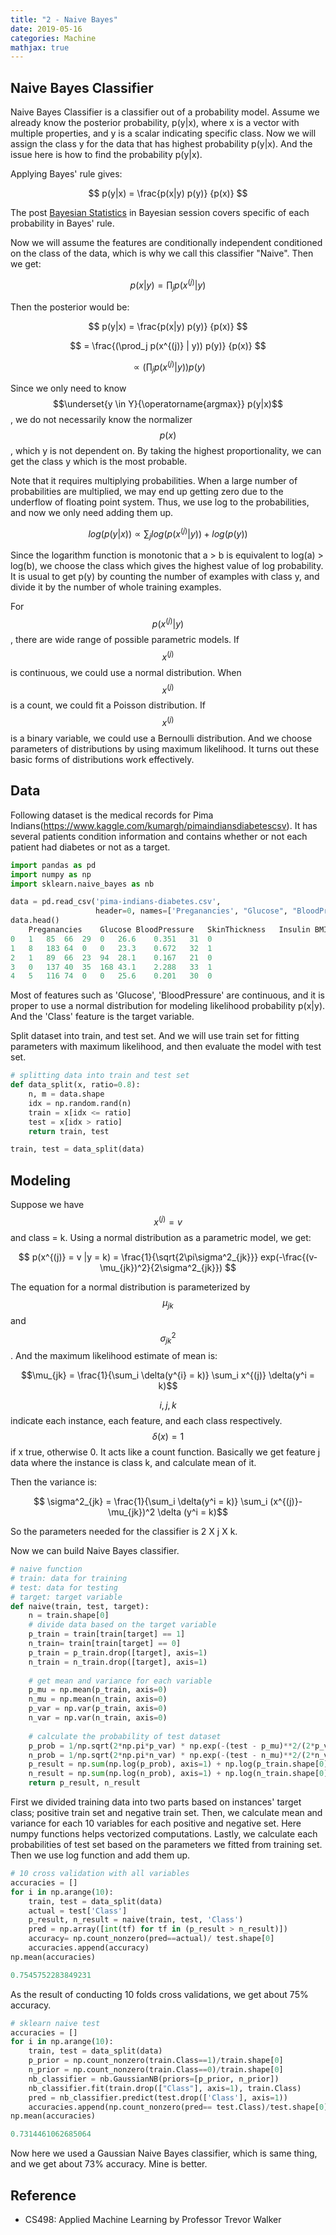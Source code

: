```yaml
---
title: "2 - Naive Bayes"
date: 2019-05-16
categories: Machine
mathjax: true
---
```


## Naive Bayes Classifier

Naive Bayes Classifier is a classifier out of a probability model. Assume we already know the posterior probability, p(y|x), where x is a vector with multiple properties, and y is a scalar indicating  specific class. Now we will assign the class y for the data that has highest probability p(y|x). And the issue here is how to find the probability p(y|x).



Applying Bayes' rule gives:

$$ p(y|x) = \frac{p(x|y) p(y)} {p(x)} $$

The post <a href ="https://tonnykwon.github.io/blog/bayesian/2018-12-26-bayesian-statistics">Bayesian Statistics</a> in Bayesian session covers specific of each probability in Bayes' rule.



Now we will assume the features are conditionally independent conditioned on the class of the data, which is why we call this classifier "Naive". Then we get:

$$ p(x |y) = \prod_j p(x^{(j)} | y)  $$

Then the posterior would be:

$$ p(y|x) = \frac{p(x|y) p(y)} {p(x)} $$

$$ =  \frac{(\prod_j p(x^{(j)} | y))   p(y)} {p(x)} $$

$$ \propto (\prod_j p(x^{(j)} | y) ) p(y)$$



Since we only need to know $$\underset{y \in Y}{\operatorname{argmax}} p(y|x)$$, we do not necessarily know the normalizer $$p(x)$$, which y is not dependent on. By taking the highest proportionality, we can get the class y which is the most probable.

Note that it requires multiplying probabilities. When a large number of probabilities are multiplied, we may end up getting zero due to the underflow of floating point system. Thus, we use log to the probabilities, and now we only need adding them up.

$$log(p(y|x)) \propto \sum_j log(p(x^{(j)}|y)) + log(p(y)) $$

Since the logarithm function is monotonic that  a > b is equivalent to log(a) > log(b), we choose the class which gives the highest value of log probability. It is usual to get p(y) by counting the number of examples with class y, and divide it by the number of whole training examples.

For $$p(x^{(j)}|y) $$, there are wide range of possible parametric models. If $$x^{(j)}$$ is continuous, we could use a normal distribution. When $$x^{(j)}$$ is a count, we could fit a Poisson distribution. If $$x^{(j)}$$ is a binary variable, we could use a Bernoulli distribution. And we choose parameters of distributions by using maximum likelihood. It turns out these basic forms of distributions work effectively.



## Data

Following dataset is the medical records for Pima Indians(https://www.kaggle.com/kumargh/pimaindiansdiabetescsv). It has several patients condition information and contains whether or not each patient had diabetes or not as a target.

```python
import pandas as pd
import numpy as np
import sklearn.naive_bayes as nb

data = pd.read_csv('pima-indians-diabetes.csv', 
                   header=0, names=['Preganancies', "Glucose", "BloodPressure", "SkinThickness", "Insulin", "BMI", "DiabetesPedigreeFunction", "Age", "Class"])
data.head()
	Preganancies	Glucose	BloodPressure	SkinThickness	Insulin	BMI	DiabetesPedigreeFunction	Age	Class
0	1	85	66	29	0	26.6	0.351	31	0
1	8	183	64	0	0	23.3	0.672	32	1
2	1	89	66	23	94	28.1	0.167	21	0
3	0	137	40	35	168	43.1	2.288	33	1
4	5	116	74	0	0	25.6	0.201	30	0
```

Most of features such as 'Glucose', 'BloodPressure' are continuous, and it is proper to use a normal distribution for modeling likelihood probability p(x|y). And the 'Class' feature is the target variable.

Split dataset into train, and test set. And we will use train set for fitting parameters with maximum likelihood, and then evaluate the model with test set.

```python
# splitting data into train and test set
def data_split(x, ratio=0.8):
    n, m = data.shape
    idx = np.random.rand(n)
    train = x[idx <= ratio]
    test = x[idx > ratio]
    return train, test

train, test = data_split(data)
```



## Modeling

Suppose we have $$x^{(j)} =v $$ and class = k. Using a normal distribution as a parametric model, we get:

$$ p(x^{(j)} = v |y = k) = \frac{1}{\sqrt{2\pi\sigma^2_{jk}}} exp(-\frac{(v-\mu_{jk})^2}{2\sigma^2_{jk}}) $$

The equation for a normal distribution is parameterized by $$\mu_{jk}$$ and $$\sigma^2_{jk}$$. And the maximum likelihood estimate of mean is:

$$\mu_{jk} = \frac{1}{\sum_i \delta(y^{i} = k)} \sum_i x^{(j)} \delta(y^i = k)$$

$$i, j, k$$  indicate each instance, each feature, and each class respectively. $$\delta(x) =1$$ if x true, otherwise 0. It acts like a count function. Basically we get feature j data where the instance is class k, and calculate mean of it.

Then the variance is:

$$ \sigma^2_{jk} = \frac{1}{\sum_i \delta(y^i = k)} \sum_i (x^{(j)}-\mu_{jk})^2 \delta (y^i = k)$$



So the parameters needed for the classifier is 2 X j X k.

Now we can build Naive Bayes classifier.

```python
# naive function
# train: data for training
# test: data for testing
# target: target variable
def naive(train, test, target):
    n = train.shape[0]
    # divide data based on the target variable
    p_train = train[train[target] == 1]
    n_train= train[train[target] == 0]
    p_train = p_train.drop([target], axis=1)
    n_train = n_train.drop([target], axis=1)
    
    # get mean and variance for each variable
    p_mu = np.mean(p_train, axis=0)
    n_mu = np.mean(n_train, axis=0)
    p_var = np.var(p_train, axis=0)
    n_var = np.var(n_train, axis=0)
	
    # calculate the probability of test dataset
    p_prob = 1/np.sqrt(2*np.pi*p_var) * np.exp(-(test - p_mu)**2/(2*p_var))
    n_prob = 1/np.sqrt(2*np.pi*n_var) * np.exp(-(test - n_mu)**2/(2*n_var))
    p_result = np.sum(np.log(p_prob), axis=1) + np.log(p_train.shape[0]/n)
    n_result = np.sum(np.log(n_prob), axis=1) + np.log(n_train.shape[0]/n)
    return p_result, n_result
```

First we divided training data into two parts based on instances' target class; positive train set and negative train set. Then, we calculate mean and variance for each 10 variables for each positive and negative set. Here numpy functions helps vectorized computations. Lastly, we calculate each probabilities of test set based on the parameters we fitted from training set. Then we use log function and add them up.



```python
# 10 cross validation with all variables
accuracies = []
for i in np.arange(10):
    train, test = data_split(data)
    actual = test['Class']
    p_result, n_result = naive(train, test, 'Class')
    pred = np.array([int(tf) for tf in (p_result > n_result)])
    accuracy= np.count_nonzero(pred==actual)/ test.shape[0]
    accuracies.append(accuracy)
np.mean(accuracies)

0.7545752283849231
```

As the result of conducting 10 folds cross validations, we get about 75% accuracy.



```python
# sklearn naive test
accuracies = []
for i in np.arange(10):
    train, test = data_split(data)
    p_prior = np.count_nonzero(train.Class==1)/train.shape[0]
    n_prior = np.count_nonzero(train.Class==0)/train.shape[0]
    nb_classifier = nb.GaussianNB(priors=[p_prior, n_prior])
    nb_classifier.fit(train.drop(["Class"], axis=1), train.Class)
    pred = nb_classifier.predict(test.drop(['Class'], axis=1))
    accuracies.append(np.count_nonzero(pred== test.Class)/test.shape[0])
np.mean(accuracies)

0.7314461062685064
```

Now here we used a Gaussian Naive Bayes classifier, which is same thing, and we get about 73% accuracy. Mine is better.



## Reference

- CS498: Applied Machine Learning by Professor Trevor Walker
